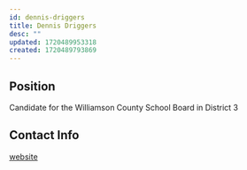 ```yaml
---
id: dennis-driggers
title: Dennis Driggers
desc: ""
updated: 1720489953318
created: 1720489793869
---
```


## Position

Candidate for the Williamson County School Board in District 3

## Contact Info

[website](https://dennisdriggersforschoolboard.com/)
